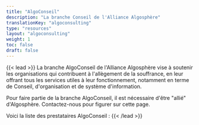 ```yaml
---
title: "AlgoConseil"
description: "La branche Conseil de l'Alliance Algosphère"
translationKey: "algoconsulting"
type: "resources"
layout: "algoconsulting"
weight: 1
toc: false
draft: false
---
```


{{< lead >}}
La branche AlgoConseil de l'Alliance Algosphère vise à soutenir les organisations qui contribuent à l'allègement de la souffrance, en leur offrant tous les services utiles à leur fonctionnement, notamment en terme de Conseil, d'organisation et de système d'information.

Pour faire partie de la branche AlgoConseil, il est nécessaire d'être "allié" d'Algosphère. Contactez-nous pour figurer sur cette page.

Voici la liste des prestataires AlgoConseil :
{{< /lead >}}
